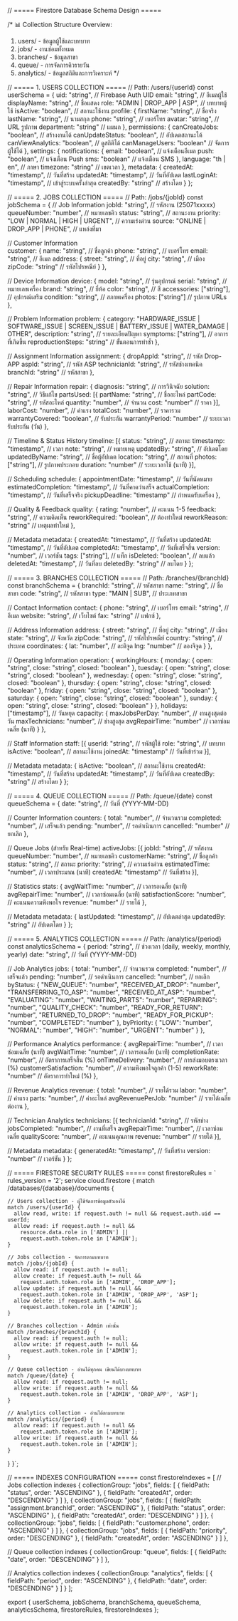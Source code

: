 // ===== Firestore Database Schema Design =====

/*
📊 Collection Structure Overview:

1. users/           - ข้อมูลผู้ใช้และบทบาท
2. jobs/            - งานซ่อมทั้งหมด  
3. branches/        - ข้อมูลสาขา
4. queue/           - การจัดการคิวรายวัน
5. analytics/       - ข้อมูลสถิติและการวิเคราะห์
*/

// ===== 1. USERS COLLECTION =====
// Path: /users/{userId}
const userSchema = {
  uid: "string",                    // Firebase Auth UID
  email: "string",                  // อีเมลผู้ใช้
  displayName: "string",            // ชื่อแสดง
  role: "ADMIN | DROP_APP | ASP",   // บทบาทผู้ใช้
  isActive: "boolean",              // สถานะใช้งาน
  profile: {
    firstName: "string",            // ชื่อจริง
    lastName: "string",             // นามสกุล
    phone: "string",                // เบอร์โทร
    avatar: "string",               // URL รูปภาพ
    department: "string"            // แผนก
  },
  permissions: {
    canCreateJobs: "boolean",       // สร้างงานได้
    canUpdateStatus: "boolean",     // อัปเดตสถานะได้
    canViewAnalytics: "boolean",    // ดูสถิติได้
    canManageUsers: "boolean"       // จัดการผู้ใช้ได้
  },
  settings: {
    notifications: {
      email: "boolean",             // แจ้งเตือนอีเมล
      push: "boolean",              // แจ้งเตือน Push
      sms: "boolean"                // แจ้งเตือน SMS
    },
    language: "th | en",            // ภาษา
    timezone: "string"              // เขตเวลา
  },
  metadata: {
    createdAt: "timestamp",         // วันที่สร้าง
    updatedAt: "timestamp",         // วันที่อัปเดต
    lastLoginAt: "timestamp",       // เข้าสู่ระบบครั้งล่าสุด
    createdBy: "string"             // สร้างโดย
  }
};

// ===== 2. JOBS COLLECTION =====
// Path: /jobs/{jobId}
const jobSchema = {
  // Job Information
  jobId: "string",                  // รหัสงาน (25071xxxxx)
  queueNumber: "number",            // หมายเลขคิว
  status: "string",                 // สถานะงาน
  priority: "LOW | NORMAL | HIGH | URGENT", // ความเร่งด่วน
  source: "ONLINE | DROP_APP | PHONE", // แหล่งที่มา
  
  // Customer Information  
  customer: {
    name: "string",                 // ชื่อลูกค้า
    phone: "string",                // เบอร์โทร
    email: "string",                // อีเมล
    address: {
      street: "string",             // ที่อยู่
      city: "string",               // เมือง  
      zipCode: "string"             // รหัสไปรษณีย์
    }
  },

  // Device Information
  device: {
    model: "string",                // รุ่นอุปกรณ์
    serial: "string",               // หมายเลขเครื่อง
    brand: "string",                // ยี่ห้อ
    color: "string",                // สี
    accessories: ["string"],        // อุปกรณ์เสริม
    condition: "string",            // สภาพเครื่อง
    photos: ["string"]              // รูปภาพ URLs
  },

  // Problem Information
  problem: {
    category: "HARDWARE_ISSUE | SOFTWARE_ISSUE | SCREEN_ISSUE | BATTERY_ISSUE | WATER_DAMAGE | OTHER",
    description: "string",          // รายละเอียดปัญหา
    symptoms: ["string"],           // อาการที่เกิดขึ้น
    reproductionSteps: "string"     // ขั้นตอนการทำซ้ำ
  },

  // Assignment Information
  assignment: {
    dropAppId: "string",            // รหัส Drop-APP
    aspId: "string",                // รหัส ASP
    technicianId: "string",         // รหัสช่างเทคนิค
    branchId: "string"              // รหัสสาขา
  },

  // Repair Information
  repair: {
    diagnosis: "string",            // การวินิจฉัย
    solution: "string",             // วิธีแก้ไข
    partsUsed: [{
      partName: "string",           // ชื่ออะไหล่
      partCode: "string",           // รหัสอะไหล่
      quantity: "number",           // จำนวน
      cost: "number"                // ราคา
    }],
    laborCost: "number",            // ค่าแรง
    totalCost: "number",            // ราคารวม
    warrantyCovered: "boolean",     // รับประกัน
    warrantyPeriod: "number"        // ระยะเวลารับประกัน (วัน)
  },

  // Timeline & Status History
  timeline: [{
    status: "string",               // สถานะ
    timestamp: "timestamp",         // เวลา
    note: "string",                 // หมายเหตุ
    updatedBy: "string",            // อัปเดตโดย
    updatedByName: "string",        // ชื่อผู้อัปเดต
    location: "string",             // สถานที่
    photos: ["string"],             // รูปภาพประกอบ
    duration: "number"              // ระยะเวลาใช้ (นาที)
  }],

  // Scheduling
  schedule: {
    appointmentDate: "timestamp",   // วันที่นัดหมาย
    estimatedCompletion: "timestamp", // วันที่คาดว่าเสร็จ
    actualCompletion: "timestamp",  // วันที่เสร็จจริง
    pickupDeadline: "timestamp"     // กำหนดรับเครื่อง
  },

  // Quality & Feedback
  quality: {
    rating: "number",               // คะแนน 1-5
    feedback: "string",             // ความคิดเห็น
    reworkRequired: "boolean",      // ต้องทำใหม่
    reworkReason: "string"          // เหตุผลทำใหม่
  },

  // Metadata
  metadata: {
    createdAt: "timestamp",         // วันที่สร้าง
    updatedAt: "timestamp",         // วันที่อัปเดต
    completedAt: "timestamp",       // วันที่เสร็จสิ้น
    version: "number",              // เวอร์ชัน
    tags: ["string"],               // แท็ก
    isDeleted: "boolean",           // ลบแล้ว
    deletedAt: "timestamp",         // วันที่ลบ
    deletedBy: "string"             // ลบโดย
  }
};

// ===== 3. BRANCHES COLLECTION =====
// Path: /branches/{branchId}
const branchSchema = {
  branchId: "string",               // รหัสสาขา
  name: "string",                   // ชื่อสาขา
  code: "string",                   // รหัสสาขา
  type: "MAIN | SUB",               // ประเภทสาขา
  
  // Contact Information
  contact: {
    phone: "string",                // เบอร์โทร
    email: "string",                // อีเมล
    website: "string",              // เว็บไซต์
    fax: "string"                   // แฟกซ์
  },

  // Address Information
  address: {
    street: "string",               // ที่อยู่
    city: "string",                 // เมือง
    state: "string",                // จังหวัด
    zipCode: "string",              // รหัสไปรษณีย์
    country: "string",              // ประเทศ
    coordinates: {
      lat: "number",                // ละติจูด
      lng: "number"                 // ลองจิจูด
    }
  },

  // Operating Information
  operation: {
    workingHours: {
      monday: { open: "string", close: "string", closed: "boolean" },
      tuesday: { open: "string", close: "string", closed: "boolean" },
      wednesday: { open: "string", close: "string", closed: "boolean" },
      thursday: { open: "string", close: "string", closed: "boolean" },
      friday: { open: "string", close: "string", closed: "boolean" },
      saturday: { open: "string", close: "string", closed: "boolean" },
      sunday: { open: "string", close: "string", closed: "boolean" }
    },
    holidays: ["timestamp"],        // วันหยุด
    capacity: {
      maxJobsPerDay: "number",      // งานสูงสุดต่อวัน
      maxTechnicians: "number",     // ช่างสูงสุด
      avgRepairTime: "number"       // เวลาซ่อมเฉลี่ย (นาที)
    }
  },

  // Staff Information
  staff: [{
    userId: "string",               // รหัสผู้ใช้
    role: "string",                 // บทบาท
    isActive: "boolean",            // สถานะใช้งาน
    joinedAt: "timestamp"           // วันที่เข้าร่วม
  }],

  // Metadata
  metadata: {
    isActive: "boolean",            // สถานะใช้งาน
    createdAt: "timestamp",         // วันที่สร้าง
    updatedAt: "timestamp",         // วันที่อัปเดต
    createdBy: "string"             // สร้างโดย
  }
};

// ===== 4. QUEUE COLLECTION =====
// Path: /queue/{date}
const queueSchema = {
  date: "string",                   // วันที่ (YYYY-MM-DD)
  
  // Counter Information
  counters: {
    total: "number",                // จำนวนรวม
    completed: "number",            // เสร็จแล้ว
    pending: "number",              // รอดำเนินการ
    cancelled: "number"             // ยกเลิก
  },

  // Queue Jobs (สำหรับ Real-time)
  activeJobs: [{
    jobId: "string",                // รหัสงาน
    queueNumber: "number",          // หมายเลขคิว
    customerName: "string",         // ชื่อลูกค้า
    status: "string",               // สถานะ
    priority: "string",             // ความเร่งด่วน
    estimatedTime: "number",        // เวลาประมาณ (นาที)
    createdAt: "timestamp"          // วันที่สร้าง
  }],

  // Statistics
  stats: {
    avgWaitTime: "number",          // เวลารอเฉลี่ย (นาที)
    avgRepairTime: "number",        // เวลาซ่อมเฉลี่ย (นาที)
    satisfactionScore: "number",    // คะแนนความพึงพอใจ
    revenue: "number"               // รายได้
  },

  // Metadata
  metadata: {
    lastUpdated: "timestamp",       // อัปเดตล่าสุด
    updatedBy: "string"             // อัปเดตโดย
  }
};

// ===== 5. ANALYTICS COLLECTION =====
// Path: /analytics/{period}
const analyticsSchema = {
  period: "string",                 // ช่วงเวลา (daily, weekly, monthly, yearly)
  date: "string",                   // วันที่ (YYYY-MM-DD)
  
  // Job Analytics
  jobs: {
    total: "number",                // จำนวนรวม
    completed: "number",            // เสร็จแล้ว
    pending: "number",              // รอดำเนินการ
    cancelled: "number",            // ยกเลิก
    byStatus: {
      "NEW_QUEUE": "number",
      "RECEIVED_AT_DROP": "number",
      "TRANSFERRING_TO_ASP": "number",
      "RECEIVED_AT_ASP": "number",
      "EVALUATING": "number",
      "WAITING_PARTS": "number",
      "REPAIRING": "number",
      "QUALITY_CHECK": "number",
      "READY_FOR_RETURN": "number",
      "RETURNED_TO_DROP": "number",
      "READY_FOR_PICKUP": "number",
      "COMPLETED": "number"
    },
    byPriority: {
      "LOW": "number",
      "NORMAL": "number", 
      "HIGH": "number",
      "URGENT": "number"
    }
  },

  // Performance Analytics
  performance: {
    avgRepairTime: "number",        // เวลาซ่อมเฉลี่ย (นาที)
    avgWaitTime: "number",          // เวลารอเฉลี่ย (นาที)
    completionRate: "number",       // อัตราการเสร็จสิ้น (%)
    onTimeDelivery: "number",       // การส่งมอบตรงเวลา (%)
    customerSatisfaction: "number", // ความพึงพอใจลูกค้า (1-5)
    reworkRate: "number"            // อัตราการทำใหม่ (%)
  },

  // Revenue Analytics
  revenue: {
    total: "number",                // รายได้รวม
    labor: "number",                // ค่าแรง
    parts: "number",                // ค่าอะไหล่
    avgRevenuePerJob: "number"      // รายได้เฉลี่ยต่องาน
  },

  // Technician Analytics
  technicians: [{
    technicianId: "string",         // รหัสช่าง
    jobsCompleted: "number",        // งานที่เสร็จ
    avgRepairTime: "number",        // เวลาซ่อมเฉลี่ย
    qualityScore: "number",         // คะแนนคุณภาพ
    revenue: "number"               // รายได้
  }],

  // Metadata
  metadata: {
    generatedAt: "timestamp",       // วันที่สร้าง
    version: "number"               // เวอร์ชัน
  }
};

// ===== FIRESTORE SECURITY RULES =====
const firestoreRules = `
rules_version = '2';
service cloud.firestore {
  match /databases/{database}/documents {
    
    // Users collection - ผู้ใช้จัดการข้อมูลตัวเองได้
    match /users/{userId} {
      allow read, write: if request.auth != null && request.auth.uid == userId;
      allow read: if request.auth != null && 
        resource.data.role in ['ADMIN'] || 
        request.auth.token.role in ['ADMIN'];
    }
    
    // Jobs collection - จัดการตามบทบาท
    match /jobs/{jobId} {
      allow read: if request.auth != null;
      allow create: if request.auth != null && 
        request.auth.token.role in ['ADMIN', 'DROP_APP'];
      allow update: if request.auth != null && 
        request.auth.token.role in ['ADMIN', 'DROP_APP', 'ASP'];
      allow delete: if request.auth != null && 
        request.auth.token.role in ['ADMIN'];
    }
    
    // Branches collection - Admin เท่านั้น
    match /branches/{branchId} {
      allow read: if request.auth != null;
      allow write: if request.auth != null && 
        request.auth.token.role in ['ADMIN'];
    }
    
    // Queue collection - อ่านได้ทุกคน เขียนได้บางบทบาท
    match /queue/{date} {
      allow read: if request.auth != null;
      allow write: if request.auth != null && 
        request.auth.token.role in ['ADMIN', 'DROP_APP', 'ASP'];
    }
    
    // Analytics collection - อ่านได้ตามบทบาท
    match /analytics/{period} {
      allow read: if request.auth != null && 
        request.auth.token.role in ['ADMIN'];
      allow write: if request.auth != null && 
        request.auth.token.role in ['ADMIN'];
    }
  }
}`;

// ===== INDEXES CONFIGURATION =====
const firestoreIndexes = [
  // Jobs collection indexes
  {
    collectionGroup: "jobs",
    fields: [
      { fieldPath: "status", order: "ASCENDING" },
      { fieldPath: "createdAt", order: "DESCENDING" }
    ]
  },
  {
    collectionGroup: "jobs", 
    fields: [
      { fieldPath: "assignment.branchId", order: "ASCENDING" },
      { fieldPath: "status", order: "ASCENDING" },
      { fieldPath: "createdAt", order: "DESCENDING" }
    ]
  },
  {
    collectionGroup: "jobs",
    fields: [
      { fieldPath: "customer.phone", order: "ASCENDING" }
    ]
  },
  {
    collectionGroup: "jobs",
    fields: [
      { fieldPath: "priority", order: "DESCENDING" },
      { fieldPath: "createdAt", order: "ASCENDING" }
    ]
  },
  
  // Queue collection indexes
  {
    collectionGroup: "queue",
    fields: [
      { fieldPath: "date", order: "DESCENDING" }
    ]
  },
  
  // Analytics collection indexes
  {
    collectionGroup: "analytics", 
    fields: [
      { fieldPath: "period", order: "ASCENDING" },
      { fieldPath: "date", order: "DESCENDING" }
    ]
  }
];

export {
  userSchema,
  jobSchema, 
  branchSchema,
  queueSchema,
  analyticsSchema,
  firestoreRules,
  firestoreIndexes
};

